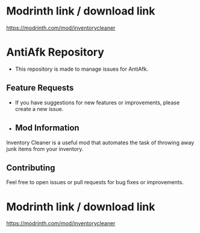 # Modrinth link / download link
https://modrinth.com/mod/inventorycleaner
# AntiAfk Repository
- This repository is made to manage issues for  AntiAfk.
## Feature Requests
- If you have suggestions for new features or improvements, please create a new issue.
- ## Mod Information
Inventory Cleaner is a useful mod that automates the task of throwing away junk items from your inventory.
## Contributing
Feel free to open issues or pull requests for bug fixes or improvements.
# Modrinth link / download link
https://modrinth.com/mod/inventorycleaner
